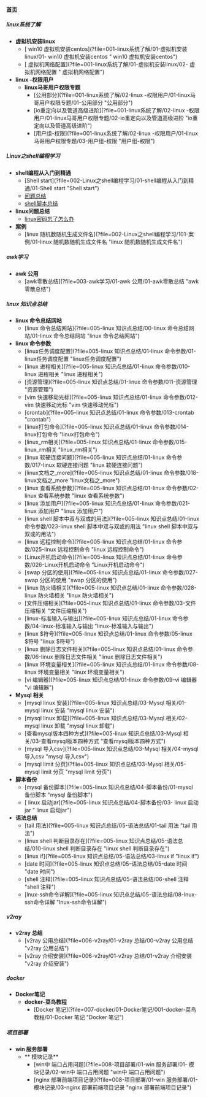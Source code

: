 
#### [首页](?file=home-首页)

##### linux系统了解
- **虚拟机安装linux**
    - [ win10 虚拟机安装centos](?file=001-linux系统了解/01-虚拟机安装linux/01- win10 虚拟机安装centos " win10 虚拟机安装centos")
    - [ 虚拟机网络配置](?file=001-linux系统了解/01-虚拟机安装linux/02- 虚拟机网络配置 " 虚拟机网络配置")
- **linux -权限用户**
    - **linux马哥用户权限专题**
        - [公用部分](?file=001-linux系统了解/02-linux -权限用户/01-linux马哥用户权限专题/01-公用部分 "公用部分")
        - [io重定向以及管道高级进阶](?file=001-linux系统了解/02-linux -权限用户/01-linux马哥用户权限专题/02-io重定向以及管道高级进阶 "io重定向以及管道高级进阶")
        - [用户组-权限](?file=001-linux系统了解/02-linux -权限用户/01-linux马哥用户权限专题/03-用户组-权限 "用户组-权限")

##### Linux之shell编程学习
- **shell编程从入门到精通**
    - [Shell start](?file=002-Linux之shell编程学习/01-shell编程从入门到精通/01-Shell start "Shell start")
    - [问题总结](?file=002-Linux之shell编程学习/01-shell编程从入门到精通/02-问题总结 "问题总结")
    - [shell脚本总结](?file=002-Linux之shell编程学习/01-shell编程从入门到精通/03-shell脚本总结 "shell脚本总结")
- **linux问题总结**
    - [linux密码忘了怎么办](?file=002-Linux之shell编程学习/100-linux问题总结/02-linux密码忘了怎么办 "linux密码忘了怎么办")
- **案例**
    - [linux 随机数随机生成文件名](?file=002-Linux之shell编程学习/101-案例/01-linux 随机数随机生成文件名 "linux 随机数随机生成文件名")

##### awk学习
- **awk 公用**
    - [awk零散总结](?file=003-awk学习/01-awk 公用/01-awk零散总结 "awk零散总结")

##### linux 知识点总结
- **linux 命令总结网站**
    - [linux 命令总结网站](?file=005-linux 知识点总结/00-linux 命令总结网站/01-linux 命令总结网站 "linux 命令总结网站")
- **linux 命令参数**
    - [linux任务调度配置](?file=005-linux 知识点总结/01-linux 命令参数/01-linux任务调度配置 "linux任务调度配置")
    - [linux 进程相关](?file=005-linux 知识点总结/01-linux 命令参数/010-linux 进程相关 "linux 进程相关")
    - [资源管理](?file=005-linux 知识点总结/01-linux 命令参数/011-资源管理 "资源管理")
    - [vim 快速移动光标](?file=005-linux 知识点总结/01-linux 命令参数/012-vim 快速移动光标 "vim 快速移动光标")
    - [crontab](?file=005-linux 知识点总结/01-linux 命令参数/013-crontab "crontab")
    - [linux打包命令](?file=005-linux 知识点总结/01-linux 命令参数/014-linux打包命令 "linux打包命令")
    - [linux_rm相关](?file=005-linux 知识点总结/01-linux 命令参数/015-linux_rm相关 "linux_rm相关")
    - [linux 软硬连接问题](?file=005-linux 知识点总结/01-linux 命令参数/017-linux 软硬连接问题 "linux 软硬连接问题")
    - [linux文档之_more](?file=005-linux 知识点总结/01-linux 命令参数/018-linux文档之_more "linux文档之_more")
    - [linux 查看系统参数](?file=005-linux 知识点总结/01-linux 命令参数/02-linux 查看系统参数 "linux 查看系统参数")
    - [linux 添加用户](?file=005-linux 知识点总结/01-linux 命令参数/021-linux 添加用户 "linux 添加用户")
    - [linux shell 脚本中双与双或的用法](?file=005-linux 知识点总结/01-linux 命令参数/023-linux shell 脚本中双与双或的用法 "linux shell 脚本中双与双或的用法")
    - [linux 远程控制命令](?file=005-linux 知识点总结/01-linux 命令参数/025-linux 远程控制命令 "linux 远程控制命令")
    - [Linux开机启动命令](?file=005-linux 知识点总结/01-linux 命令参数/026-Linux开机启动命令 "Linux开机启动命令")
    - [swap 分区的使用](?file=005-linux 知识点总结/01-linux 命令参数/027-swap 分区的使用 "swap 分区的使用")
    - [linux 防火墙相关](?file=005-linux 知识点总结/01-linux 命令参数/028-linux 防火墙相关 "linux 防火墙相关")
    - [文件压缩相关](?file=005-linux 知识点总结/01-linux 命令参数/03-文件压缩相关 "文件压缩相关")
    - [linux-标准输入与输出](?file=005-linux 知识点总结/01-linux 命令参数/04-linux-标准输入与输出 "linux-标准输入与输出")
    - [linux $符号](?file=005-linux 知识点总结/01-linux 命令参数/05-linux $符号 "linux $符号")
    - [linux 删除日志文件相关](?file=005-linux 知识点总结/01-linux 命令参数/06-linux 删除日志文件相关 "linux 删除日志文件相关")
    - [linux 环境变量相关](?file=005-linux 知识点总结/01-linux 命令参数/08-linux 环境变量相关 "linux 环境变量相关")
    - [vi 编辑器](?file=005-linux 知识点总结/01-linux 命令参数/09-vi 编辑器 "vi 编辑器")
- **Mysql 相关**
    - [mysql linux 安装](?file=005-linux 知识点总结/03-Mysql 相关/01-mysql linux 安装 "mysql linux 安装")
    - [mysql linux 卸载](?file=005-linux 知识点总结/03-Mysql 相关/02-mysql linux 卸载 "mysql linux 卸载")
    - [查看mysql版本四种方式](?file=005-linux 知识点总结/03-Mysql 相关/03-查看mysql版本四种方式 "查看mysql版本四种方式")
    - [mysql 导入csv](?file=005-linux 知识点总结/03-Mysql 相关/04-mysql 导入csv "mysql 导入csv")
    - [mysql limit 分页](?file=005-linux 知识点总结/03-Mysql 相关/05-mysql limit 分页 "mysql limit 分页")
- **脚本备份**
    - [mysql 备份脚本](?file=005-linux 知识点总结/04-脚本备份/01-mysql 备份脚本 "mysql 备份脚本")
    - [ linux 启动jar](?file=005-linux 知识点总结/04-脚本备份/03- linux 启动jar " linux 启动jar")
- **语法总结**
    - [tail 用法](?file=005-linux 知识点总结/05-语法总结/01-tail 用法 "tail 用法")
    - [linux shell 判断目录存在](?file=005-linux 知识点总结/05-语法总结/010-linux shell 判断目录存在 "linux shell 判断目录存在")
    - [linux if](?file=005-linux 知识点总结/05-语法总结/03-linux if "linux if")
    - [date 时间](?file=005-linux 知识点总结/05-语法总结/05-date 时间 "date 时间")
    - [shell 注释](?file=005-linux 知识点总结/05-语法总结/06-shell 注释 "shell 注释")
    - [lnux-ssh命令详解](?file=005-linux 知识点总结/05-语法总结/08-lnux-ssh命令详解 "lnux-ssh命令详解")

##### v2ray
- **v2ray 总结**
    - [v2ray 公用总结](?file=006-v2ray/01-v2ray 总结/00-v2ray 公用总结 "v2ray 公用总结")
    - [v2ray 介绍安装](?file=006-v2ray/01-v2ray 总结/01-v2ray 介绍安装 "v2ray 介绍安装")

##### docker
- **Docker笔记**
    - **docker-菜鸟教程**
        - [Docker 笔记](?file=007-docker/01-Docker笔记/001-docker-菜鸟教程/01-Docker 笔记 "Docker 笔记")

##### 项目部署
- **win 服务部署**
    - ** 模块记录**
        - [win中 端口占用问题](?file=008-项目部署/01-win 服务部署/01- 模块记录/02-win中 端口占用问题 "win中 端口占用问题")
        - [nginx 部署前端项目记录](?file=008-项目部署/01-win 服务部署/01- 模块记录/03-nginx 部署前端项目记录 "nginx 部署前端项目记录")
